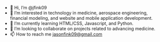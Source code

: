 - 👋 Hi, I’m @jfink09
- 👀 I’m interested in technology in medicine, aerospace engineering, financial modeling, and website and mobile application development.
- 🌱 I’m currently learning HTML/CSS, Javascript, and Python.
- 💞️ I’m looking to collaborate on projects related to advancing medicine.
- 📫 How to reach me jasonfink09@gmail.com

<!---
jfink09/jfink09 is a ✨ special ✨ repository because its `README.md` (this file) appears on your GitHub profile.
You can click the Preview link to take a look at your changes.
--->
